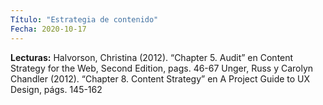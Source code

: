 ```yaml
---
Título: "Estrategia de contenido"
Fecha: 2020-10-17
---
```

__Lecturas:__ Halvorson, Christina (2012). “Chapter 5. Audit” en Content Strategy for the Web, Second Edition, pags. 46-67
Unger, Russ y Carolyn Chandler (2012). “Chapter 8. Content Strategy” en A Project Guide to UX Design, págs. 145-162